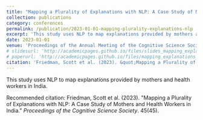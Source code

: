 ```yaml
---
title: "Mapping a Plurality of Explanations with NLP: A Case Study of Mothers and Health Workers in India"
collection: publications
category: conferences
permalink: /publication/2023-01-01-mapping-plurality-explanations-nlp
excerpt: 'This study uses NLP to map explanations provided by mothers and health workers in India.'
date: 2023-01-01
venue: 'Proceedings of the Annual Meeting of the Cognitive Science Society'
# slidesurl: 'http://academicpages.github.io/files/slides_mapping_explanations_nlp.pdf'
# paperurl: 'http://academicpages.github.io/files/mapping_explanations_nlp.pdf'
citation: 'Friedman, Scott et al. (2023). &quot;Mapping a Plurality of Explanations with NLP: A Case Study of Mothers and Health Workers in India.&quot; <i>Proceedings of the Cognitive Science Society</i>. 45(45).'
---
```

This study uses NLP to map explanations provided by mothers and health workers in India.

<!-- [Download slides here](http://academicpages.github.io/files/slides_mapping_explanations_nlp.pdf)

[Download paper here](http://academicpages.github.io/files/mapping_explanations_nlp.pdf) -->

Recommended citation: Friedman, Scott et al. (2023). "Mapping a Plurality of Explanations with NLP: A Case Study of Mothers and Health Workers in India." <i>Proceedings of the Cognitive Science Society</i>. 45(45).